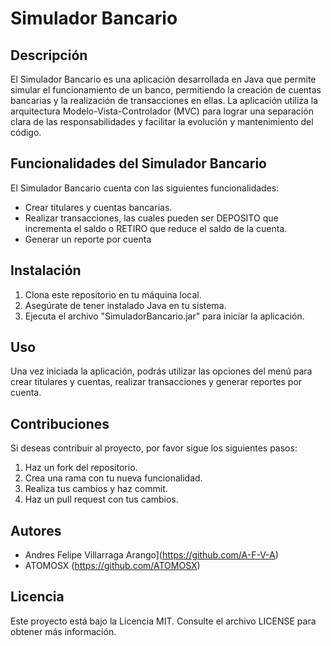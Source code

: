 # Simulador Bancario

## Descripción

El Simulador Bancario es una aplicación desarrollada en Java que permite simular el funcionamiento de un banco, permitiendo la creación de cuentas bancarias y la realización de transacciones en ellas. La aplicación utiliza la arquitectura Modelo-Vista-Controlador (MVC) para lograr una separación clara de las responsabilidades y facilitar la evolución y mantenimiento del código.

## Funcionalidades del Simulador Bancario

El Simulador Bancario cuenta con las siguientes funcionalidades:

- Crear titulares y cuentas bancarias.
- Realizar transacciones, las cuales pueden ser DEPOSITO que incrementa el saldo o RETIRO que reduce el saldo de la cuenta.
- Generar un reporte por cuenta

## Instalación

1. Clona este repositorio en tu máquina local.
2. Asegúrate de tener instalado Java en tu sistema.
3. Ejecuta el archivo "SimuladorBancario.jar" para iniciar la aplicación.

## Uso

Una vez iniciada la aplicación, podrás utilizar las opciones del menú para crear titulares y cuentas, realizar transacciones y generar reportes por cuenta.

## Contribuciones

Si deseas contribuir al proyecto, por favor sigue los siguientes pasos:

1. Haz un fork del repositorio.
2. Crea una rama con tu nueva funcionalidad.
3. Realiza tus cambios y haz commit.
4. Haz un pull request con tus cambios.

## Autores

- Andres Felipe Villarraga Arango](https://github.com/A-F-V-A)
- ATOMOSX (https://github.com/ATOMOSX)

## Licencia

Este proyecto está bajo la Licencia MIT. Consulte el archivo LICENSE para obtener más información.
